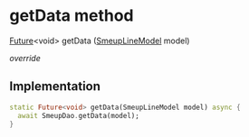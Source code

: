 


# getData method








[Future](https://api.flutter.dev/flutter/dart-async/Future-class.html)&lt;void> getData
([SmeupLineModel](../../smeup_models_widgets_smeup_line_model/SmeupLineModel-class.md) model)

_override_






## Implementation

```dart
static Future<void> getData(SmeupLineModel model) async {
  await SmeupDao.getData(model);
}
```







